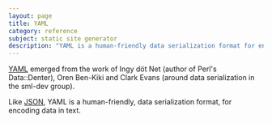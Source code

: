 ```yaml
---
layout: page
title: YAML
category: reference
subject: static site generator
description: "YAML is a human-friendly data serialization format for encoding data in plain text."
---
```


[YAML](http://www.yaml.org/start.html)
emerged from the work of
Ingy döt Net (author of Perl's Data::Denter),
Oren Ben-Kiki and Clark Evans (around data serialization in the sml-dev group).

Like [JSON](http://www.json.org/),
YAML is a human-friendly, data serialization format, for encoding data in text.
